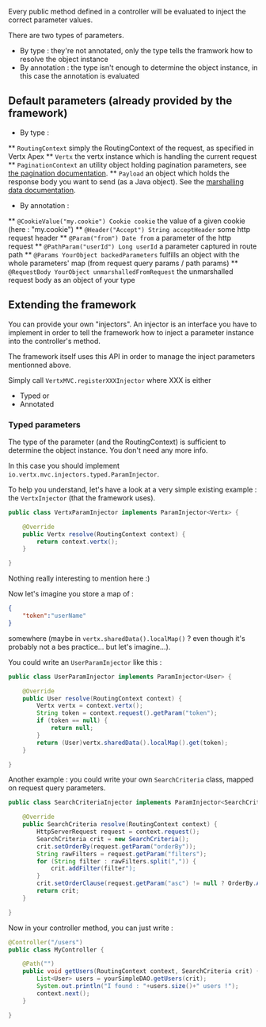 

Every public method defined in a controller will be evaluated to inject the correct parameter values.

There are two types of parameters.

* By type : they're not annotated, only the type tells the framwork how to resolve the object instance
* By annotation : the type isn't enough to determine the object instance, in this case the annotation is evaluated

## Default parameters (already provided by the framework)

* By type :

** `RoutingContext` simply the RoutingContext of the request, as specified in Vertx Apex
** `Vertx` the vertx instance which is handling the current request
** `PaginationContext` an utility object holding pagination parameters, see [the pagination documentation](PAGINATION.md).
** `Payload` an object which holds the response body you want to send (as a Java object). See the [marshalling data documentation](MARSHALLING.md).

* By annotation :

** `@CookieValue("my.cookie") Cookie cookie` the value of a given cookie (here : "my.cookie")
** `@Header("Accept") String acceptHeader` some http request header 
** `@Param("from") Date from` a parameter of the http request
** `@PathParam("userId") Long userId` a parameter captured in route path
** `@Params YourObject backedParameters` fulfills an object with the whole parameters' map (from request query params / path params) 
** `@RequestBody YourObject unmarshalledFromRequest` the unmarshalled request body as an object of your type

## Extending the framework

You can provide your own "injectors". An injector is an interface you have to implement in order to tell the framework how to inject a parameter instance into the controller's method.

The framework itself uses this API in order to manage the inject parameters mentionned above.

Simply call `VertxMVC.registerXXXInjector` where XXX is either

* Typed
or 
* Annotated

### Typed parameters

The type of the parameter (and the RoutingContext) is sufficient to determine the object instance. You don't need any more info.

In this case you should implement `io.vertx.mvc.injectors.typed.ParamInjector`.

To help you understand, let's have a look at a very simple existing example : the `VertxInjector` (that the framework uses).

```java
public class VertxParamInjector implements ParamInjector<Vertx> {

	@Override
	public Vertx resolve(RoutingContext context) {
		return context.vertx();
	}

}
```

Nothing really interesting to mention here :)

Now let's imagine you store a map of : 
```json
{
	"token":"userName"
}
```

somewhere (maybe in `vertx.sharedData().localMap()` ? even though it's probably not a bes practice... but let's imagine...). 

You could write an `UserParamInjector` like this :

```java
public class UserParamInjector implements ParamInjector<User> {

	@Override
	public User resolve(RoutingContext context) {
		Vertx vertx = context.vertx();
		String token = context.request().getParam("token");
		if (token == null) {
			return null;
		}
		return (User)vertx.sharedData().localMap().get(token);
	}

}
```

Another example : you could write your own `SearchCriteria` class, mapped on request query parameters.

```java
public class SearchCriteriaInjector implements ParamInjector<SearchCriteria> {

	@Override
	public SearchCriteria resolve(RoutingContext context) {
		HttpServerRequest request = context.request();
		SearchCriteria crit = new SearchCriteria();
		crit.setOrderBy(request.getParam("orderBy"));
		String rawFilters = request.getParam("filters");
		for (String filter : rawFilters.split(",")) {
			crit.addFilter(filter");
		}
		crit.setOrderClause(request.getParam("asc") != null ? OrderBy.ASC : OrderBy.DESC);
		return crit;
	}

}
```

Now in your controller method, you can just write : 

```java
@Controller("/users")
public class MyController {

	@Path("")
	public void getUsers(RoutingContext context, SearchCriteria crit) {
		List<User> users = yourSimpleDAO.getUsers(crit);
		System.out.println("I found : "+users.size()+" users !");
		context.next();
	}

}
```
